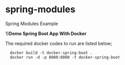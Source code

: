 # spring-modules
Spring Modules Example

1)**Demo Spring Boot App With Docker**

  The required docker codes to run are listed below;
```
  docker build -t docker-spring-boot . 
  docker run -d -p 8080:8080 -t docker-spring-boot
  ```
